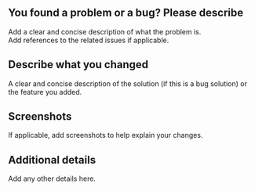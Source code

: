 ## You found a problem or a bug? Please describe
Add a clear and concise description of what the problem is.  
Add references to the related issues if applicable.  

## Describe what you changed
A clear and concise description of the solution (if this is a bug solution) or the feature you added.

## Screenshots
If applicable, add screenshots to help explain your changes.

## Additional details
Add any other details here.
